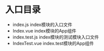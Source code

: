 # 入口目录
* index.js index模块的入口文件
* Index.vue index模块的App组件
* index.test.js index模块的测试模块入口文件
* IndexTest.vue index.test模块的App组件